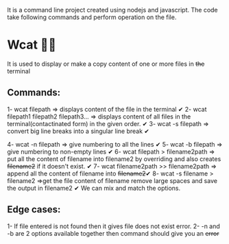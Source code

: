 It is a command line project created using nodejs and javascript.
The code take following commands and perform operation on the file.
# Wcat 🚀🚀 

It is used to display or make a copy content of one or more files in ~~the~~ terminal 

## Commands:
1- wcat filepath => displays content of the file in the terminal ✔
2- wcat filepath1 filepath2 filepath3... => displays content of all files in the terminal(contactinated form) in the given order. ✔
3- wcat -s filepath => convert big line breaks into a singular line break ✔

4- wcat -n filepath => give numbering to all the lines  ✔
5- wcat -b filepath => give numbering to non-empty lines  ✔
6- wcat filepath > filename2path => put all the content of filename into filename2 by overriding and also creates ~~filename2~~ if it doesn't exist. ✔
7- wcat filename2path >> filename2path => append all the content of filename into ~~filename2~~✔
8- wcat -s filename > filename2 =>get the file content of filename remove large spaces and save the output in filename2 ✔
We can mix and match the options.

## Edge cases:

1- If file entered is not found then it gives file does not exist error.
2- -n and -b are 2 options available together then command should give you an ~~error~~

